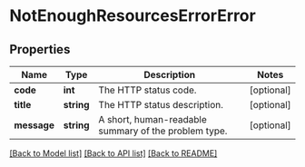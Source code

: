 # NotEnoughResourcesErrorError

## Properties
Name | Type | Description | Notes
------------ | ------------- | ------------- | -------------
**code** | **int** | The HTTP status code. | [optional] 
**title** | **string** | The HTTP status description. | [optional] 
**message** | **string** | A short, human-readable summary of the problem type. | [optional] 

[[Back to Model list]](../README.md#documentation-for-models) [[Back to API list]](../README.md#documentation-for-api-endpoints) [[Back to README]](../README.md)


